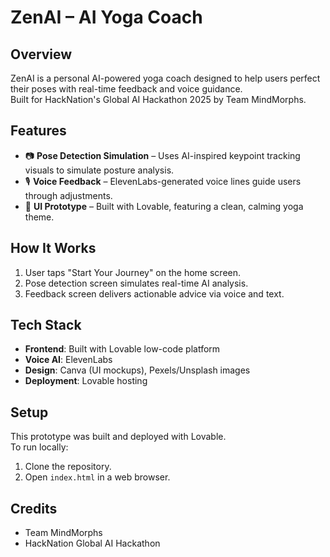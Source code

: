 # ZenAI – AI Yoga Coach

## Overview
ZenAI is a personal AI-powered yoga coach designed to help users perfect their poses with real-time feedback and voice guidance.  
Built for HackNation's Global AI Hackathon 2025 by Team MindMorphs.

## Features
- 📷 **Pose Detection Simulation** – Uses AI-inspired keypoint tracking visuals to simulate posture analysis.  
- 🎙 **Voice Feedback** – ElevenLabs-generated voice lines guide users through adjustments.  
- 🎨 **UI Prototype** – Built with Lovable, featuring a clean, calming yoga theme.

## How It Works
1. User taps "Start Your Journey" on the home screen.
2. Pose detection screen simulates real-time AI analysis.
3. Feedback screen delivers actionable advice via voice and text.

## Tech Stack
- **Frontend**: Built with Lovable low-code platform
- **Voice AI**: ElevenLabs
- **Design**: Canva (UI mockups), Pexels/Unsplash images
- **Deployment**: Lovable hosting

## Setup
This prototype was built and deployed with Lovable.  
To run locally:
1. Clone the repository.
2. Open `index.html` in a web browser.

## Credits
- Team MindMorphs
- HackNation Global AI Hackathon
